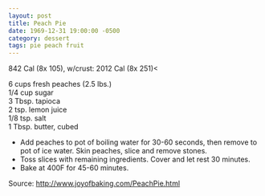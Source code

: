 ```yaml
---
layout: post
title: Peach Pie
date: 1969-12-31 19:00:00 -0500
category: dessert
tags: pie peach fruit
---
```

842 Cal (8x 105), w/crust: 2012 Cal (8x 251)<

6 cups fresh peaches (2.5 lbs.)  
1/4 cup sugar  
3 Tbsp. tapioca  
2 tsp. lemon juice  
1/8 tsp. salt  
1 Tbsp. butter, cubed  

* Add peaches to pot of boiling water for 30-60 seconds, then remove to pot of ice water.  Skin peaches, slice and remove stones.
* Toss slices with remaining ingredients.  Cover and let rest 30 minutes.
* Bake at 400F for 45-60 minutes.

Source: <http://www.joyofbaking.com/PeachPie.html>
